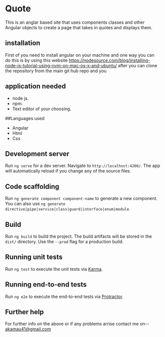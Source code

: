 # Quote
This is an anglar based site that uses components classes and other Angular objects to create a page that takes in quotes and displays them.
## installation
First of you need to install angular on your machine and one way you can do this is by using this website https://nodesource.com/blog/installing-node-js-tutorial-using-nvm-on-mac-os-x-and-ubuntu/
after you can clone the repository from the main git hub repo and you 

## application needed 
 - node js.
 - npm.
 - Text editor of your choosing.

 ##Languages used 
 - Angular 
 - Html 
 - Css 

## Development server

Run `ng serve` for a dev server. Navigate to `http://localhost:4200/`. The app will automatically reload if you change any of the source files.

## Code scaffolding

Run `ng generate component component-name` to generate a new component. You can also use `ng generate directive|pipe|service|class|guard|interface|enum|module`.

## Build

Run `ng build` to build the project. The build artifacts will be stored in the `dist/` directory. Use the `--prod` flag for a production build.

## Running unit tests

Run `ng test` to execute the unit tests via [Karma](https://karma-runner.github.io).

## Running end-to-end tests

Run `ng e2e` to execute the end-to-end tests via [Protractor](http://www.protractortest.org/).

## Further help

For further info on the above or if any problems arrise contact me on--
akamau41@gmail.com